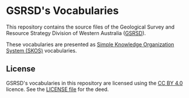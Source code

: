 # GSRSD's Vocabularies

This repository contains the source files of the Geological Survey and Resource Strategy Division of Western Australia ([GSRSD](https://www.dmp.wa.gov.au/Geological-Survey/Geological-Survey-262.aspx)). 

These vocabularies are presented as [Simple Knowledge Organization System (SKOS)](https://www.w3.org/TR/skos-reference/) vocabularies.

## License  
GSRSD's vocabularies in this repository are licensed using the [CC BY 4.0](https://creativecommons.org/licenses/by/4.0/) licence. See the [LICENSE file](LICENSE) for the deed. 
